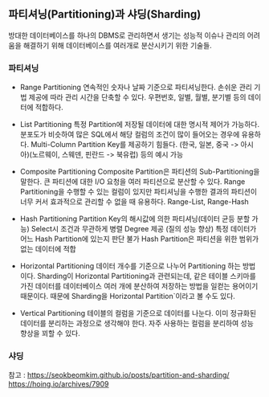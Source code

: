 


## 파티셔닝(Partitioning)과 샤딩(Sharding)

방대한 데이터베이스를 하나의 DBMS로 관리하면서 생기는 성능적 이슈나 관리의 어려움을 해결하기 위해 데이터베이스를 여러개로 분산시키기 위한 기술들. <br>

### 파티셔닝

- Range Partitioning
연속적인 숫자나 날짜 기준으로 파티셔닝한다.
손쉬운 관리 기법 제공에 따라 관리 시간을 단축할 수 있다.
우편번호, 일별, 월별, 분기별 등의 데이터에 적합하다.

- List Partitioning
특정 Partition에 저장될 데이터에 대한 명시적 제어가 가능하다.
분포도가 비슷하여 많은 SQL에서 해당 컬럼의 조건이 많이 들어오는 경우에 유용하다.
Multi-Column Partition Key를 제공하기 힘들다.
(한국, 일본, 중국 -> 아시아)(노르웨이, 스웨덴, 핀란드 -> 북유럽) 등의 예시 가능

- Composite Partitioning
Composite Partition은 파티션의 Sub-Partitioning을 말한다.
큰 파티션에 대한 I/O 요청을 여러 파티션으로 분산할 수 있다.
Range Partitioning을 수행할 수 있는 컬럼이 있지만 파티셔닝을 수행한 결과의 파티션이 너무 커서 효과적으로 관리할 수 없을 때 유용하다.
Range-List, Range-Hash

- Hash Partitioning
Partition Key의 해시값에 의한 파티셔닝(데이터 균등 분할 가능)
Select시 조건과 무관하게 병렬 Degree 제공 (질의 성능 향상)
특정 데이터가 어느 Hash Partition에 있는지 판단 불가
Hash Partition은 파티션을 위한 범위가 없는 데이터에 적합

- Horizontal Partitioning
데이터 개수를 기준으로 나누어 Partitioning 하는 방법이다. Sharding이 Horizontal Partitioning과 관련되는데, 같은 테이블 스키마를 가진 데이터를 데이터베이스 여러 개에 분산하여 저장하는 방법을 일컫는 용어이기 때문이다. 때문에 Sharding을 Horizontal Partition`이라고 볼 수도 있다.

- Vertical Partitioning
테이블의 컬럼을 기준으로 데이터를 나눈다.
이미 정규화된 데이터를 분리하는 과정으로 생각해야 한다.
자주 사용하는 컬럼을 분리하여 성능 향상을 꾀할 수 있다.

### 샤딩

참고 :
https://seokbeomkim.github.io/posts/partition-and-sharding/
https://hoing.io/archives/7909
